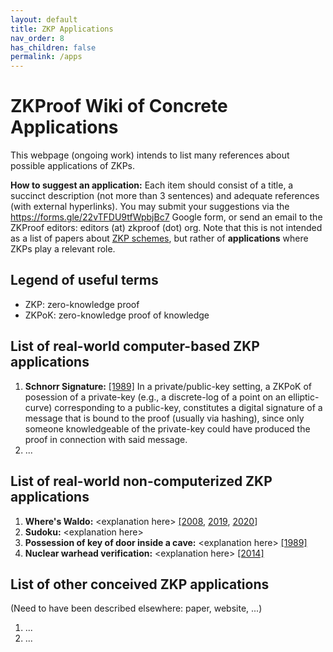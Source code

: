 ```yaml
---
layout: default
title: ZKP Applications 
nav_order: 8
has_children: false
permalink: /apps
---
```


# ZKProof Wiki of Concrete Applications

This webpage (ongoing work) intends to list many references about possible applications of ZKPs.


**How to suggest an application:** Each item should consist of a title, a succinct description (not more than 3 sentences) and adequate references (with external hyperlinks). You may submit your suggestions via the  https://forms.gle/22vTFDU9tfWpbjBc7 Google form, or send an email to the ZKProof editors: editors (at) zkproof (dot) org. Note that this is not intended as a list of papers about [ZKP schemes](https://hackmd.io/u0obRmTRS0eRzWmVVkTtSA), but rather of **applications** where ZKPs play a relevant role.


## Legend of useful terms
- ZKP: zero-knowledge proof
- ZKPoK: zero-knowledge proof of knowledge


## List of real-world computer-based ZKP applications
1. **Schnorr Signature:** [\[1989\]](https://doi.org/10.1007%2F0-387-34805-0_22) In a private/public-key setting, a ZKPoK of posession of a private-key (e.g., a discrete-log of a point on an elliptic-curve) corresponding to a public-key, constitutes a digital signature of a message that is bound to the proof (usually via hashing), since only someone knowledgeable of the private-key could have produced the proof in connection with said message.
2. ...

## List of real-world non-computerized ZKP applications

1. **Where's Waldo:** \<explanation here\> [\[2008](https://web.engr.oregonstate.edu/~rosulekm/pubs/zk-waldo-talk.pdf), [2019](https://blog.goodaudience.com/understanding-zero-knowledge-proofs-through-simple-examples-df673f796d99), [2020](https://medium.com/the-infosec-journal/zero-knowledge-proof-zkp-protocols-finding-wally-is-just-part-of-the-task-7bb0824f9377)\]
1. **Sudoku:** \<explanation here\> 
1. **Possession of key of door inside a cave:** \<explanation here\> [\[1989\]](https://doi.org/10.1007/0-387-34805-0_60) 
1. **Nuclear warhead verification:** \<explanation here\> [\[2014\]](https://www.nature.com/articles/nature13457.pdf)


## List of other conceived ZKP applications
(Need to have been described elsewhere: paper, website, ...)
1. ...
2. ...